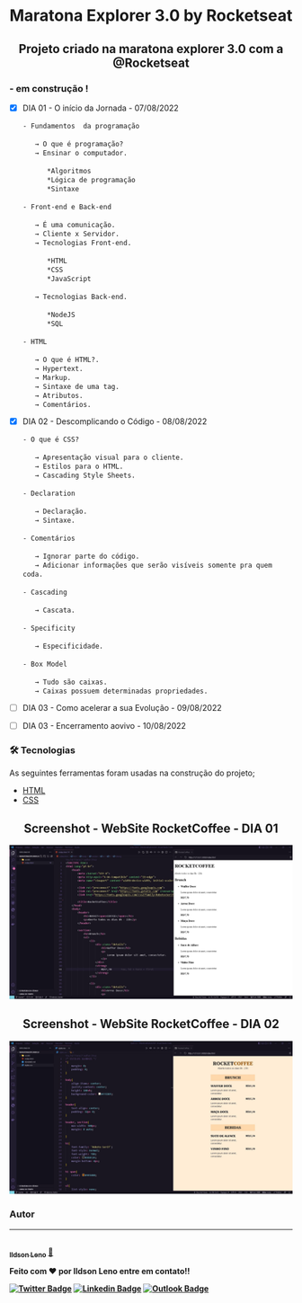 <h1 align="center">Maratona Explorer 3.0 by Rocketseat</h1>
<h2 align="center">Projeto criado na maratona explorer 3.0 com a @Rocketseat</h2>

### - em construção !

- [x] DIA 01 - O início da Jornada - 07/08/2022
  
      - Fundamentos  da programação
      
         → O que é programação?
         → Ensinar o computador.
         
            *Algoritmos
            *Lógica de programação
            *Sintaxe
            
      - Front-end e Back-end
        
         → É uma comunicação.
         → Cliente x Servidor.
         → Tecnologias Front-end.
         
            *HTML
            *CSS
            *JavaScript
            
         → Tecnologias Back-end.
         
            *NodeJS
            *SQL
            
      - HTML
      
         → O que é HTML?.
         → Hypertext.
         → Markup.
         → Sintaxe de uma tag.
         → Atributos.
         → Comentários.
  
- [x] DIA 02 - Descomplicando o Código - 08/08/2022

      - O que é CSS?
        
         → Apresentação visual para o cliente.
         → Estilos para o HTML.
         → Cascading Style Sheets.

      - Declaration
        
         → Declaração.
         → Sintaxe.
         
      - Comentários
        
         → Ignorar parte do código.
         → Adicionar informações que serão visíveis somente pra quem coda.
         
      - Cascading
        
         → Cascata.
       
      - Specificity
        
         → Especificidade.        
        
      - Box Model
        
         → Tudo são caixas.   
         → Caixas possuem determinadas propriedades.   

- [ ] DIA 03 - Como acelerar a sua Evolução - 09/08/2022

- [ ] DIA 03 - Encerramento aovivo - 10/08/2022
        
### 🛠 Tecnologias

As seguintes ferramentas foram usadas na construção do projeto;

- [HTML](https://developer.mozilla.org/pt-BR/docs/Web/HTML)
- [CSS](https://developer.mozilla.org/pt-BR/docs/Web/CSS)

<h2 align="center">Screenshot - WebSite RocketCoffee - DIA 01 </h2>

<p align="center">
  <a>
    <img width="800" src="https://github.com/ildsonLeno/MaratonaExplorer3.0/blob/master/assets/DIA%201.jpg?raw=true">
  </a>
</p>

<h2 align="center">Screenshot - WebSite RocketCoffee - DIA 02 </h2>

<p align="center">
  <a>
    <img width="800" src="https://github.com/ildsonLeno/MaratonaExplorer3.0/blob/master/assets/DIA%202.jpg?raw=true">
  </a>
</p>

### Autor
---

<a href="https://github.com/ildsonLeno">
 <img style="border-radius: 50%;" src="https://avatars.githubusercontent.com/u/15676557?s=96&v=4" width="100px;" alt=""/>
 <br />
 <sub><b>Ildson Leno</a> <a href="https://github.com/ildsonLeno" title="GitHub">🚀</a>


Feito com ❤️ por Ildson Leno entre em contato!!

[![Twitter Badge](https://img.shields.io/badge/-@IldsonLeno-1ca0f1?style=flat-square&labelColor=1ca0f1&logo=twitter&logoColor=white&link=https://twitter.com/IldsonLeno)](https://twitter.com/IldsonLeno)
[![Linkedin Badge](https://img.shields.io/badge/-IldsonLeno-blue?style=flat-square&logo=Linkedin&logoColor=white&link=https://www.linkedin.com/in/ildsonleno/)](https://www.linkedin.com/in/ildsonleno/)
[![Outlook Badge](https://img.shields.io/badge/-ildson.leno@outlook.com-blue?style=flat-square&logo=Outlook&logoColor=white&link=mailto:ildson.leno@outlook.com)](mailto:ildson.leno@outloo.com)

